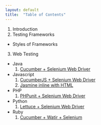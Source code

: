 ```yaml
---
layout: default
title:  "Table of Contents"
---
```

1. Introduction
2. Testing Frameworks
  * Styles of Frameworks
3. Web Testing
  * Java
    1. [Cucumber + Selenium Web Driver](/book/web_testing/java/cucumber_selenium.html)
  * Javascript
    1. [CucumberJS + Selenium Web Driver](/book/web_testing/javascript/cucumberjs-selenium.html)
    2. [Jasmine inline with HTML](/book/web_testing/javascript/jasmine_inline_html.html)
  * PHP
    1. [PHPunit + Selenium Web Driver]()
  * Python
    1. [Lettuce + Selenium Web Driver]()
  * Ruby
    1. [Cucumber + Watir + Selenium](/book/web_testing/ruby/cucumber-ruby-watir-selenium.html)
